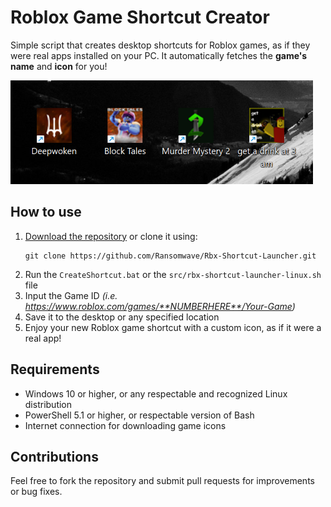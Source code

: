 # Roblox Game Shortcut Creator

Simple script that creates desktop shortcuts for Roblox games, as if they were real apps installed on your PC. It automatically fetches the **game's name** and **icon** for you!

![Screenshot 1](./assets/screenshot1.png)

## How to use

1. [Download the repository](https://github.com/Ransomwave/Rbx-Shortcut-Launcher/archive/refs/heads/main.zip) or clone it using:
   ```
   git clone https://github.com/Ransomwave/Rbx-Shortcut-Launcher.git
   ```
2. Run the `CreateShortcut.bat` or the `src/rbx-shortcut-launcher-linux.sh` file
3. Input the Game ID _(i.e. https://www.roblox.com/games/**NUMBERHERE**/Your-Game)_
4. Save it to the desktop or any specified location
5. Enjoy your new Roblox game shortcut with a custom icon, as if it were a real app!

## Requirements

- Windows 10 or higher, or any respectable and recognized Linux distribution
- PowerShell 5.1 or higher, or respectable version of Bash
- Internet connection for downloading game icons

## Contributions

Feel free to fork the repository and submit pull requests for improvements or bug fixes.
